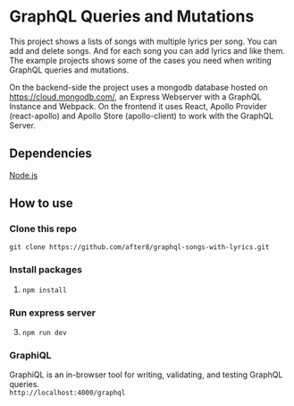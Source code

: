 # GraphQL Queries and Mutations

This project shows a lists of songs with multiple lyrics per song. You can add and delete songs. And for each song you can add lyrics and like them. The example projects shows some of the cases you need when writing GraphQL queries and mutations.

On the backend-side the project uses a mongodb database hosted on https://cloud.mongodb.com/, an Express Webserver with a GraphQL Instance and Webpack. On the frontend it uses React, Apollo Provider (react-apollo) and Apollo Store (apollo-client) to work with the GraphQL Server.

## Dependencies
[Node.js](https://nodejs.org/en/)

## How to use

### Clone this repo

`git clone https://github.com/after8/graphql-songs-with-lyrics.git`

### Install packages
1. `npm install`

### Run express server
3. `npm run dev`

### GraphiQL

GraphiQL is an in-browser tool for writing, validating, and testing GraphQL queries.   
`http://localhost:4000/graphql`
